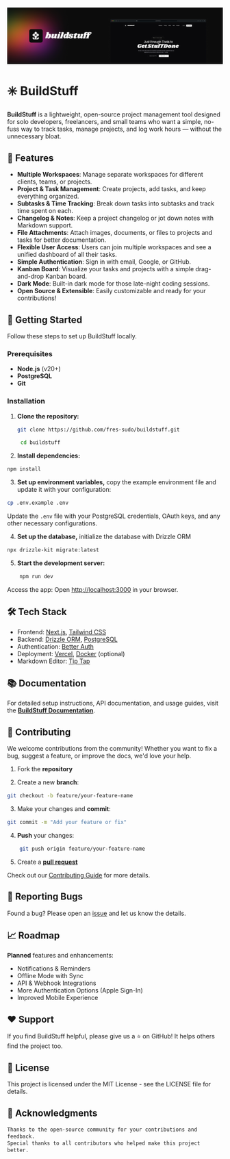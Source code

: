 ![Preview](public/buildstuff-thubnail.png)

# ✳️ BuildStuff

**BuildStuff** is a lightweight, open-source project management tool designed for solo developers, freelancers, and small teams who want a simple, no-fuss way to track tasks, manage projects, and log work hours — without the unnecessary bloat.

## 🌟 Features

- **Multiple Workspaces**: Manage separate workspaces for different clients, teams, or projects.
- **Project & Task Management**: Create projects, add tasks, and keep everything organized.
- **Subtasks & Time Tracking**: Break down tasks into subtasks and track time spent on each.
- **Changelog & Notes**: Keep a project changelog or jot down notes with Markdown support.
- **File Attachments**: Attach images, documents, or files to projects and tasks for better documentation.
- **Flexible User Access**: Users can join multiple workspaces and see a unified dashboard of all their tasks.
- **Simple Authentication**: Sign in with email, Google, or GitHub.
- **Kanban Board**: Visualize your tasks and projects with a simple drag-and-drop Kanban board.
- **Dark Mode**: Built-in dark mode for those late-night coding sessions.
- **Open Source & Extensible**: Easily customizable and ready for your contributions!

## 🚀 Getting Started

Follow these steps to set up BuildStuff locally.

### Prerequisites

- **Node.js** (v20+)
- **PostgreSQL**
- **Git**

### Installation

1. **Clone the repository:**

   ```bash
   git clone https://github.com/fres-sudo/buildstuff.git
   ```

   ```bash
    cd buildstuff
   ```

2. **Install dependencies:**

```bash
npm install
```

3. **Set up environment variables,** copy the example environment file and update it with your configuration:

```bash
cp .env.example .env
```

Update the `.env` file with your PostgreSQL credentials, OAuth keys, and any other necessary configurations.

4. **Set up the database,** initialize the database with Drizzle ORM

```bash
npx drizzle-kit migrate:latest
```

5. **Start the development server:**

```bash
    npm run dev
```

Access the app: Open [http://localhost:3000](http://localhost:3000) in your browser.

## 🛠️ Tech Stack

- Frontend: [Next.js](https://nextjs.org/), [Tailwind CSS](https://tailwindcss.com/)
- Backend: [Drizzle ORM](https://orm.drizzle.team/), [PostgreSQL](https://www.postgresql.org/)
- Authentication: [Better Auth](https://www.better-auth.com/)
- Deployment: [Vercel](https://vercel.com/), [Docker](https://www.docker.com/) (optional)
- Markdown Editor: [Tip Tap](https://tiptap.dev/product/editor)

## 📚 Documentation

For detailed setup instructions, API documentation, and usage guides, visit the [**BuildStuff Documentation**]().

## 🤝 Contributing

We welcome contributions from the community! Whether you want to fix a bug, suggest a feature, or improve the docs, we'd love your help.

1. Fork the **repository**

2. Create a new **branch**:

```bash
git checkout -b feature/your-feature-name
```

3. Make your changes and **commit**:

```bash
git commit -m "Add your feature or fix"
```

4. **Push** your changes:

```bash
    git push origin feature/your-feature-name
```

5. Create a [**pull request**](https://github.com/fres-sudo/buildstuff/pulls)

Check out our [Contributing Guide](https://github.com/fres-sudo/buildstuff/blob/main/CONTRIBUTE.md) for more details.

## 🐛 Reporting Bugs

Found a bug? Please open an [issue](https://github.com/fres-sudo/buildstuff/actions/new) and let us know the details.

## 📈 Roadmap

**Planned** features and enhancements:

- Notifications & Reminders
- Offline Mode with Sync
- API & Webhook Integrations
- More Authentication Options (Apple Sign-In)
- Improved Mobile Experience

## ❤️ Support

If you find BuildStuff helpful, please give us a ⭐ on GitHub! It helps others find the project too.

## 📝 License

This project is licensed under the MIT License - see the LICENSE file for details.

## 🙌 Acknowledgments

    Thanks to the open-source community for your contributions and feedback.
    Special thanks to all contributors who helped make this project better.
